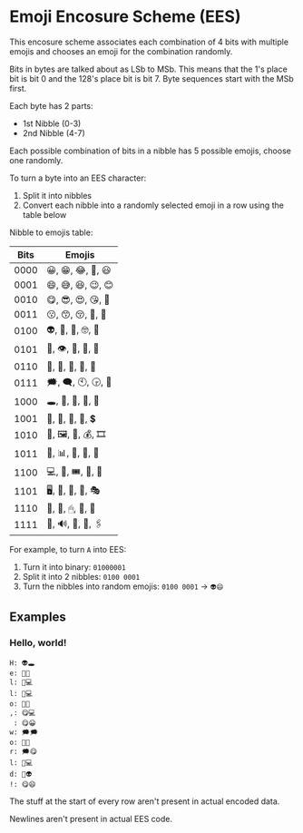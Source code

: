 # Emoji Encosure Scheme (EES)

This encosure scheme associates each combination of 4 bits with multiple emojis and chooses an emoji for the combination randomly.

Bits in bytes are talked about as LSb to MSb.
This means that the 1's place bit is bit 0 and the 128's place bit is bit 7.
Byte sequences start with the MSb first.

Each byte has 2 parts:
- 1st Nibble (0-3)
- 2nd Nibble (4-7)

Each possible combination of bits in a nibble has 5 possible emojis, choose one randomly.

To turn a byte into an EES character:
1. Split it into nibbles
2. Convert each nibble into a randomly selected emoji in a row using the table below

Nibble to emojis table:

| Bits | Emojis              |
| ---- | ------------------- |
| 0000 | 😀, 😁, 😂, 🤣, 😃 |
| 0001 | 😄, 😅, 😆, 😉, 😊 |
| 0010 | 😋, 😎, 😍, 😘, 🥰 |
| 0011 | 😗, 😙, 😚, 🤗, 🤩 |
| 0100 | 👽, 🤖, 💩, 🤓, 🦴 |
| 0101 | 🦷, 👁, 🦠, 🧠, 👀 |
| 0110 | 🐢, 🐊, 🦎, 🐍, 🐉 |
| 0111 | 🗯, 🗨, 🕙, 🕞, 💫 |
| 1000 | 🕳, 📠, 💯, 🎈, 🎨 |
| 1001 | 🔆, 🎁, 🧿, 🚾, 💲 |
| 1010 | 🎑, 🖼, 📒, 💰, 🎞 |
| 1011 | 🥽, 📊, 🎱, 💎, 💍 |
| 1100 | 💻, 🎎, 🎟, 🎫, 🧧 |
| 1101 | 🖥, 🎃, 🎊, 🎉, 🎭 |
| 1110 | 🧥, 🥼, 🖱, 🎹, 🔦 |
| 1111 | 📣, 🔊, 📀, 📸, 🖇 |

For example, to turn `A` into EES:
1. Turn it into binary: `01000001`
2. Split it into 2 nibbles: `0100 0001`
3. Turn the nibbles into random emojis: `0100 0001` -> `👽😄`

## Examples

### Hello, world!
```
H: 👽🕳
e: 🐢🦷
l: 🐢💻
l: 🐢💻
o: 🐢📣
,: 😋💻
 : 😋😀
w: 🗯🗯
o: 🐢📣
r: 🗯😋
l: 🐢💻
d: 🐢👽
!: 😋😄
```

The stuff at the start of every row aren't present in actual encoded data.

Newlines aren't present in actual EES code.
